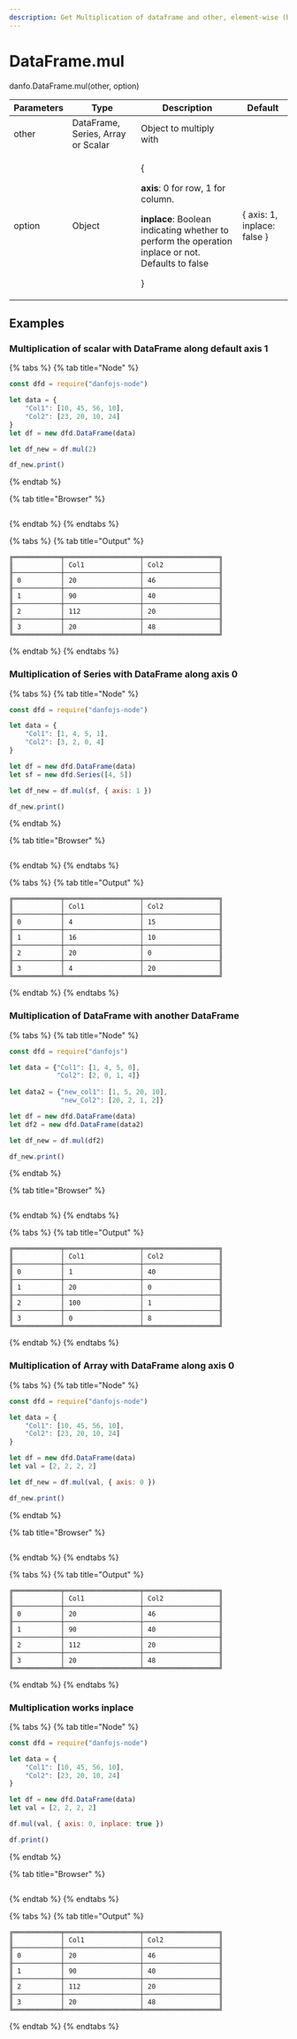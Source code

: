 ```yaml
---
description: Get Multiplication of dataframe and other, element-wise (binary operator mul).
---
```


# DataFrame.mul

danfo.DataFrame.mul(other, option)

| Parameters | Type                               | Description                                                                                                                                                                                  | Default                     |
| ---------- | ---------------------------------- | -------------------------------------------------------------------------------------------------------------------------------------------------------------------------------------------- | --------------------------- |
| other      | DataFrame, Series, Array or Scalar | Object to multiply with                                                                                                                                                                      |                             |
| option     | Object                             | <p>{</p><p><strong>axis</strong>: 0 for row, 1 for column.</p><p><strong>inplace</strong>: Boolean indicating whether to perform the operation inplace or not. Defaults to false</p><p>}</p> | { axis: 1, inplace: false } |

## **Examples**

### Multiplication of **scalar with** DataFrame along default axis 1

{% tabs %}
{% tab title="Node" %}
```javascript
const dfd = require("danfojs-node")

let data = {
    "Col1": [10, 45, 56, 10],
    "Col2": [23, 20, 10, 24]
}
let df = new dfd.DataFrame(data)

let df_new = df.mul(2)

df_new.print()
```
{% endtab %}

{% tab title="Browser" %}
```
```
{% endtab %}
{% endtabs %}

{% tabs %}
{% tab title="Output" %}
```
╔════════════╤═══════════════════╤═══════════════════╗
║            │ Col1              │ Col2              ║
╟────────────┼───────────────────┼───────────────────╢
║ 0          │ 20                │ 46                ║
╟────────────┼───────────────────┼───────────────────╢
║ 1          │ 90                │ 40                ║
╟────────────┼───────────────────┼───────────────────╢
║ 2          │ 112               │ 20                ║
╟────────────┼───────────────────┼───────────────────╢
║ 3          │ 20                │ 48                ║
╚════════════╧═══════════════════╧═══════════════════╝
```
{% endtab %}
{% endtabs %}

### Multiplication of **Series with** DataFrame along axis 0

{% tabs %}
{% tab title="Node" %}
```javascript
const dfd = require("danfojs-node")

let data = {
    "Col1": [1, 4, 5, 1],
    "Col2": [3, 2, 0, 4]
}

let df = new dfd.DataFrame(data)
let sf = new dfd.Series([4, 5])

let df_new = df.mul(sf, { axis: 1 })

df_new.print()
```
{% endtab %}

{% tab title="Browser" %}
```
```
{% endtab %}
{% endtabs %}

{% tabs %}
{% tab title="Output" %}
```
╔════════════╤═══════════════════╤═══════════════════╗
║            │ Col1              │ Col2              ║
╟────────────┼───────────────────┼───────────────────╢
║ 0          │ 4                 │ 15                ║
╟────────────┼───────────────────┼───────────────────╢
║ 1          │ 16                │ 10                ║
╟────────────┼───────────────────┼───────────────────╢
║ 2          │ 20                │ 0                 ║
╟────────────┼───────────────────┼───────────────────╢
║ 3          │ 4                 │ 20                ║
╚════════════╧═══════════════════╧═══════════════════╝
```
{% endtab %}
{% endtabs %}

### Multiplication of DataFrame **with** another DataFrame

{% tabs %}
{% tab title="Node" %}
```javascript
const dfd = require("danfojs")

let data = {"Col1": [1, 4, 5, 0], 
            "Col2": [2, 0, 1, 4]}
            
let data2 = {"new_col1": [1, 5, 20, 10],
             "new_Col2": [20, 2, 1, 2]}

let df = new dfd.DataFrame(data)
let df2 = new dfd.DataFrame(data2)

let df_new = df.mul(df2)

df_new.print()
```
{% endtab %}

{% tab title="Browser" %}
```
```
{% endtab %}
{% endtabs %}

{% tabs %}
{% tab title="Output" %}
```
╔════════════╤═══════════════════╤═══════════════════╗
║            │ Col1              │ Col2              ║
╟────────────┼───────────────────┼───────────────────╢
║ 0          │ 1                 │ 40                ║
╟────────────┼───────────────────┼───────────────────╢
║ 1          │ 20                │ 0                 ║
╟────────────┼───────────────────┼───────────────────╢
║ 2          │ 100               │ 1                 ║
╟────────────┼───────────────────┼───────────────────╢
║ 3          │ 0                 │ 8                 ║
╚════════════╧═══════════════════╧═══════════════════╝
```
{% endtab %}
{% endtabs %}

### Multiplication of Array **with** DataFrame along axis 0

{% tabs %}
{% tab title="Node" %}
```javascript
const dfd = require("danfojs-node")

let data = {
    "Col1": [10, 45, 56, 10],
    "Col2": [23, 20, 10, 24]
}

let df = new dfd.DataFrame(data)
let val = [2, 2, 2, 2]

let df_new = df.mul(val, { axis: 0 })

df_new.print()
```
{% endtab %}

{% tab title="Browser" %}
```
```
{% endtab %}
{% endtabs %}

{% tabs %}
{% tab title="Output" %}
```
╔════════════╤═══════════════════╤═══════════════════╗
║            │ Col1              │ Col2              ║
╟────────────┼───────────────────┼───────────────────╢
║ 0          │ 20                │ 46                ║
╟────────────┼───────────────────┼───────────────────╢
║ 1          │ 90                │ 40                ║
╟────────────┼───────────────────┼───────────────────╢
║ 2          │ 112               │ 20                ║
╟────────────┼───────────────────┼───────────────────╢
║ 3          │ 20                │ 48                ║
╚════════════╧═══════════════════╧═══════════════════╝

```
{% endtab %}
{% endtabs %}

### Multiplication works inplace

{% tabs %}
{% tab title="Node" %}
```javascript
const dfd = require("danfojs-node")

let data = {
    "Col1": [10, 45, 56, 10],
    "Col2": [23, 20, 10, 24]
}

let df = new dfd.DataFrame(data)
let val = [2, 2, 2, 2]

df.mul(val, { axis: 0, inplace: true })

df.print()
```
{% endtab %}

{% tab title="Browser" %}
```
```
{% endtab %}
{% endtabs %}

{% tabs %}
{% tab title="Output" %}
```
╔════════════╤═══════════════════╤═══════════════════╗
║            │ Col1              │ Col2              ║
╟────────────┼───────────────────┼───────────────────╢
║ 0          │ 20                │ 46                ║
╟────────────┼───────────────────┼───────────────────╢
║ 1          │ 90                │ 40                ║
╟────────────┼───────────────────┼───────────────────╢
║ 2          │ 112               │ 20                ║
╟────────────┼───────────────────┼───────────────────╢
║ 3          │ 20                │ 48                ║
╚════════════╧═══════════════════╧═══════════════════╝
```
{% endtab %}
{% endtabs %}

